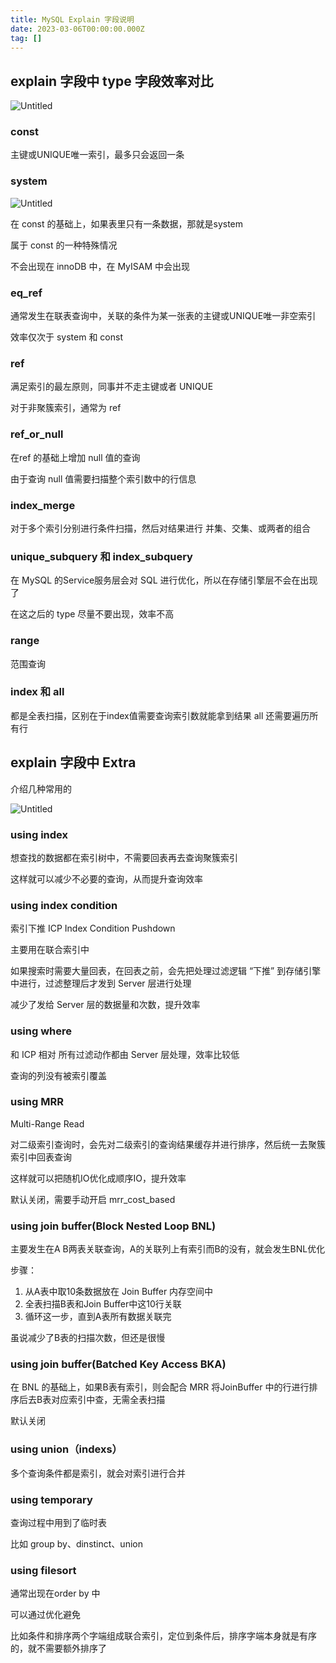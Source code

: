 ```yaml
---
title: MySQL Explain 字段说明
date: 2023-03-06T00:00:00.000Z
tag: []
---
```


## explain 字段中 type 字段效率对比

![Untitled](https://s3-us-west-2.amazonaws.com/secure.notion-static.com/76f3bb8f-140f-4187-a751-adf54f18e60a/Untitled.png)

### const

主键或UNIQUE唯一索引，最多只会返回一条

### system

![Untitled](https://s3-us-west-2.amazonaws.com/secure.notion-static.com/55ad62be-9678-4fec-9412-ca413bf53e65/Untitled.png)

在 const 的基础上，如果表里只有一条数据，那就是system

属于 const 的一种特殊情况

不会出现在 innoDB 中，在 MyISAM 中会出现

### eq_ref

通常发生在联表查询中，关联的条件为某一张表的主键或UNIQUE唯一非空索引

效率仅次于 system 和 const

### ref

满足索引的最左原则，同事并不走主键或者 UNIQUE

对于非聚簇索引，通常为 ref

### ref_or_null

在ref 的基础上增加 null 值的查询

由于查询 null 值需要扫描整个索引数中的行信息

### index_merge

对于多个索引分别进行条件扫描，然后对结果进行 并集、交集、或两者的组合

### unique_subquery 和 index_subquery

在 MySQL 的Service服务层会对 SQL 进行优化，所以在存储引擎层不会在出现了

在这之后的 type 尽量不要出现，效率不高

### range

范围查询

### index 和 all

都是全表扫描，区别在于index值需要查询索引数就能拿到结果 all 还需要遍历所有行

## explain 字段中 Extra

介绍几种常用的

![Untitled](https://s3-us-west-2.amazonaws.com/secure.notion-static.com/d4a9f1a2-d385-4566-b807-f526ff48fc87/Untitled.png)

### using index

想查找的数据都在索引树中，不需要回表再去查询聚簇索引

这样就可以减少不必要的查询，从而提升查询效率

### using index condition

索引下推 ICP Index Condition Pushdown

主要用在联合索引中

如果搜索时需要大量回表，在回表之前，会先把处理过滤逻辑 “下推” 到存储引擎中进行，过滤整理后才发到 Server 层进行处理

减少了发给 Server 层的数据量和次数，提升效率

### using where

和 ICP 相对 所有过滤动作都由 Server 层处理，效率比较低

查询的列没有被索引覆盖

### using MRR

Multi-Range Read

对二级索引查询时，会先对二级索引的查询结果缓存并进行排序，然后统一去聚簇索引中回表查询

这样就可以把随机IO优化成顺序IO，提升效率

默认关闭，需要手动开启 mrr_cost_based

### using join buffer(Block Nested Loop BNL)

主要发生在A B两表关联查询，A的关联列上有索引而B的没有，就会发生BNL优化

步骤：

1. 从A表中取10条数据放在 Join Buffer 内存空间中
2. 全表扫描B表和Join Buffer中这10行关联
3. 循环这一步，直到A表所有数据关联完

虽说减少了B表的扫描次数，但还是很慢

### using join buffer(Batched Key Access BKA)

在 BNL 的基础上，如果B表有索引，则会配合 MRR 将JoinBuffer 中的行进行排序后去B表对应索引中查，无需全表扫描

默认关闭

### using union（indexs）

多个查询条件都是索引，就会对索引进行合并

### using temporary

查询过程中用到了临时表

比如 group by、dinstinct、union

### using filesort

通常出现在order by 中

可以通过优化避免

比如条件和排序两个字端组成联合索引，定位到条件后，排序字端本身就是有序的，就不需要额外排序了
